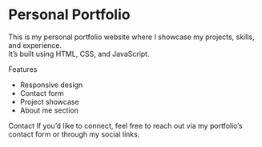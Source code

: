 # Personal Portfolio

This is my personal portfolio website where I showcase my projects, skills, and experience.  
It’s built using HTML, CSS, and JavaScript.

Features
- Responsive design
- Contact form
- Project showcase
- About me section

Contact
If you’d like to connect, feel free to reach out via my portfolio’s contact form or through my social links.
